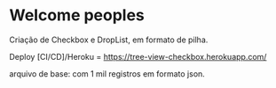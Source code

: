 # Welcome peoples

Criação de Checkbox e DropList, em formato de pilha.

Deploy [CI/CD]/Heroku = https://tree-view-checkbox.herokuapp.com/

arquivo de base: com 1 mil registros em formato json.
